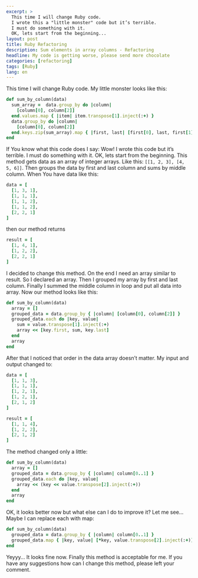```yaml
---
excerpt: >
  This time I will change Ruby code.
  I wrote this a "little monster" code but it’s terrible.
  I must do something with it.
  OK, lets start from the beginning...
layout: post
title: Ruby Refactoring
description: Sum elements in array columns - Refactoring
headline: My code is getting worse, please send more chocolate
categories: [refactoring]
tags: [Ruby]
lang: en
---
```


This time I will change Ruby code. My little monster looks like this:

```ruby
def sum_by_column(data)
  sum_array =  data.group_by do |column|
    [column[0], column[2]]
  end.values.map { |item| item.transpose[1].inject(:+) }
  data.group_by do |column|
    [column[0], column[2]]
  end.keys.zip(sum_array).map { |first, last| [first[0], last, first[1]] }
end
```

If You know what this code does I say: Wow! I wrote this code but it’s terrible. I must do something with it. OK, lets start from the beginning. This method gets data as an array of integer arrays. Like this: `[[1, 2, 3], [4, 5, 6]]`. Then groups the data by first and last column and sums by middle column. When You have data like this:

```ruby
data = [
  [1, 3, 1],
  [1, 1, 1],
  [1, 1, 2],
  [1, 1, 2],
  [2, 2, 1]
]
```

then our method returns

```ruby
result = [
  [1, 4, 1],
  [1, 2, 2],
  [2, 2, 1]
]
```

I decided to change this method. On the end I need an array similar to result. So I declared an array. Then I grouped my array by first and last column. Finally I summed the middle column in loop and put all data into array. Now our method looks like this:

```ruby
def sum_by_column(data)
  array = []
  grouped_data = data.group_by { |column| [column[0], column[2]] }
  grouped_data.each do |key, value|
    sum = value.transpose[1].inject(:+)
    array << [key.first, sum, key.last]
  end
  array
end
```

After that I noticed that order in the data array doesn’t matter. My input and output changed to:

```ruby
data = [
  [1, 1, 3],
  [1, 1, 1],
  [1, 2, 1],
  [1, 2, 1],
  [2, 1, 2]
]

result = [
  [1, 1, 4],
  [1, 2, 2],
  [2, 1, 2]
]
```

The method changed only a little:

```ruby
def sum_by_column(data)
  array = []
  grouped_data = data.group_by { |column| column[0..1] }
  grouped_data.each do |key, value|
    array << (key << value.transpose[2].inject(:+))
  end
  array
end
```

OK, it looks better now but what else can I do to improve it? Let me see… Maybe I can replace each with map:

```ruby
def sum_by_column(data)
  grouped_data = data.group_by { |column| column[0..1] }
  grouped_data.map { |key, value| [*key, value.transpose[2].inject(:+)] }
end
```

Yeyyy… It looks fine now. Finally this method is acceptable for me. If you have any suggestions how can I change this method, please left your comment.
